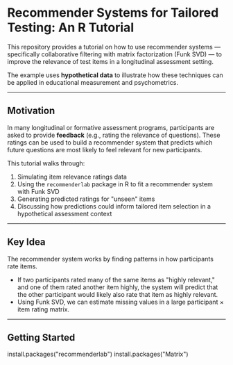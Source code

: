 # Recommender Systems for Tailored Testing: An R Tutorial

This repository provides a tutorial on how to use recommender systems — specifically collaborative filtering with matrix factorization (Funk SVD) — to improve the relevance of test items in a longitudinal assessment setting.  

The example uses **hypothetical data** to illustrate how these techniques can be applied in educational measurement and psychometrics.  

---

## Motivation

In many longitudinal or formative assessment programs, participants are asked to provide **feedback** (e.g., rating the relevance of questions). These ratings can be used to build a recommender system that predicts which future questions are most likely to feel relevant for new participants.  

This tutorial walks through:
1. Simulating item relevance ratings data
2. Using the `recommenderlab` package in R to fit a recommender system with Funk SVD
3. Generating predicted ratings for "unseen" items
4. Discussing how predictions could inform tailored item selection in a hypothetical assessment context

---

## Key Idea

The recommender system works by finding patterns in how participants rate items.  
- If two participants rated many of the same items as "highly relevant," and one of them rated another item highly, the system will predict that the other participant would likely also rate that item as highly relevant.  
- Using Funk SVD, we can estimate missing values in a large participant × item rating matrix.

---

## Getting Started

install.packages("recommenderlab")
install.packages("Matrix")
